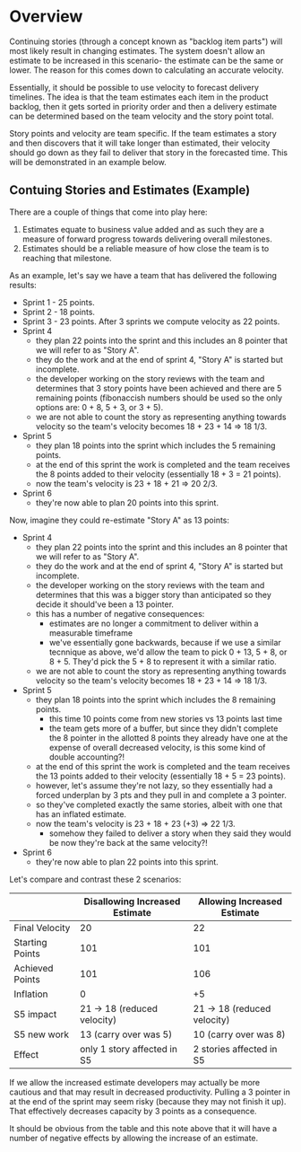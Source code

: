 Overview
========

Continuing stories (through a concept known as "backlog item parts") will
most likely result in changing estimates.  The system doesn't allow an estimate
to be increased in this scenario- the estimate can be the same or lower.  The
reason for this comes down to calculating an accurate velocity.

Essentially, it should be possible to use velocity to forecast delivery
timelines.  The idea is that the team estimates each item in the product
backlog, then it gets sorted in priority order and then a delivery estimate can
be determined based on the team velocity and the story point total.

Story points and velocity are team specific.  If the team estimates a story and
then discovers that it will take longer than estimated, their velocity should go
down as they fail to deliver that story in the forecasted time.  This will be
demonstrated in an example below.

Contuing Stories and Estimates (Example)
----------------------------------------

There are a couple of things that come into play here:
1. Estimates equate to business value added and as such they are a measure of
   forward progress towards delivering overall milestones.
2. Estimates should be a reliable measure of how close the team is to reaching
   that milestone.

As an example, let's say we have a team that has delivered the following
results:
* Sprint 1 - 25 points.
* Sprint 2 - 18 points.
* Sprint 3 - 23 points.  After 3 sprints we compute velocity as 22 points.
* Sprint 4
  - they plan 22 points into the sprint and this includes an 8 pointer
    that we will refer to as "Story A".
  - they do the work and at the end of sprint 4, "Story A" is started but
    incomplete.
  - the developer working on the story reviews with the team and determines
    that 3 story points have been achieved and there are 5 remaining points
    (fibonaccish numbers should be used so the only options are: 0 + 8, 5 + 3,
     or 3 + 5).
  - we are not able to count the story as representing anything towards velocity
    so the team's velocity becomes 18 + 23 + 14 => 18 1/3.
* Sprint 5
  - they plan 18 points into the sprint which includes the 5 remaining points.
  - at the end of this sprint the work is completed and the team receives the
    8 points added to their velocity (essentially 18 + 3 = 21 points).
  - now the team's velocity is 23 + 18 + 21 => 20 2/3.
* Sprint 6
  - they're now able to plan 20 points into this sprint.

Now, imagine they could re-estimate "Story A" as 13 points:
* Sprint 4
  - they plan 22 points into the sprint and this includes an 8 pointer
    that we will refer to as "Story A".
  - they do the work and at the end of sprint 4, "Story A" is started but
    incomplete.
  - the developer working on the story reviews with the team and determines
    that this was a bigger story than anticipated so they decide it should've
    been a 13 pointer.
  - this has a number of negative consequences:
    - estimates are no longer a commitment to deliver within a measurable
      timeframe
    - we've essentially gone backwards, because if we use a similar tecnnique as
      above, we'd allow the team to pick 0 + 13, 5 + 8, or 8 + 5.  They'd pick
      the 5 + 8 to represent it with a similar ratio.
  - we are not able to count the story as representing anything towards velocity
    so the team's velocity becomes 18 + 23 + 14 => 18 1/3.
* Sprint 5
  - they plan 18 points into the sprint which includes the 8 remaining points.
    - this time 10 points come from new stories vs 13 points last time
    - the team gets more of a buffer, but since they didn't complete the 8
      pointer in the allotted 8 points they already have one at the expense of
      overall decreased velocity, is this some kind of double accounting?!
  - at the end of this sprint the work is completed and the team receives the
    13 points added to their velocity (essentially 18 + 5 = 23 points).
  - however, let's assume they're not lazy, so they essentially had a forced
    underplan by 3 pts and they pull in and complete a 3 pointer.
  - so they've completed exactly the same stories, albeit with one that has
    an inflated estimate.
  - now the team's velocity is 23 + 18 + 23 (+3) => 22 1/3.
    - somehow they failed to deliver a story when they said they would be now
      they're back at the same velocity?!
* Sprint 6
  - they're now able to plan 22 points into this sprint.

Let's compare and contrast these 2 scenarios:

|                 | Disallowing Increased Estimate | Allowing Increased Estimate  |
|-----------------|--------------------------------|------------------------------|
| Final Velocity  | 20                             | 22                           |
| Starting Points | 101                            | 101                          |
| Achieved Points | 101                            | 106                          |
| Inflation       | 0                              | +5                           |
| S5 impact       | 21 -> 18 (reduced velocity)    | 21 -> 18 (reduced velocity)  |
| S5 new work     | 13 (carry over was 5)          | 10 (carry over was 8)        |
| Effect          | only 1 story affected in S5    | 2 stories affected in S5     |

If we allow the increased estimate developers may actually be more cautious and
that may result in decreased productivity.  Pulling a 3 pointer in at the end of
the sprint may seem risky (because they may not finish it up).  That effectively
decreases capacity by 3 points as a consequence.

It should be obvious from the table and this note above that it will have a
number of negative effects by allowing the increase of an estimate.
